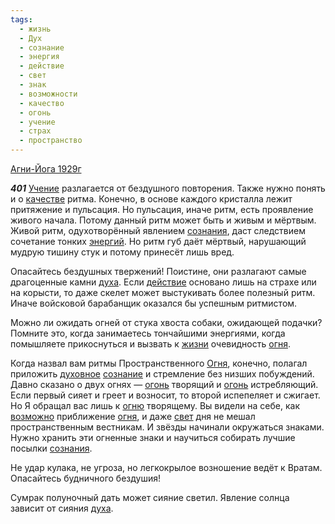 ```yaml
---
tags:
  - жизнь
  - Дух
  - сознание
  - энергия
  - действие
  - свет
  - знак
  - возможности
  - качество
  - огонь
  - учение
  - страх
  - пространство
---
```


[Агни-Йога 1929г](/agni/1929)

___401___
[Учение](/tag/#учение) разлагается от бездушного повторения. Также нужно понять и о [качестве](/tag/#качество) ритма. Конечно, в основе каждого кристалла лежит притяжение и пульсация. Но пульсация, иначе ритм, есть проявление живого начала. Потому данный ритм может быть и живым и мёртвым. Живой ритм, одухотворённый явлением [сознания](/tag/#[сознание](/tag/#сознание)), даст следствием сочетание тонких [энергий](/tag/#[энергия](/tag/#энергия)). Но ритм губ даёт мёртвый, нарушающий мудрую тишину стук и потому принесёт лишь вред.   

Опасайтесь бездушных твержений! Поистине, они разлагают самые драгоценные камни [духа](/tag/#Дух). Если [действие](/tag/#действие) основано лишь на страхе или на корысти, то даже скелет может выстукивать более полезный ритм. Иначе войсковой барабанщик оказался бы успешным ритмистом.   

Можно ли ожидать огней от стука хвоста собаки, ожидающей подачки? Помните это, когда занимаетесь тончайшими энергиями, когда помышляете прикоснуться и вызвать к [жизни](/tag/#жизнь) очевидность [огня](/tag/#[огонь](/tag/#огонь)).   

Когда назвал вам ритмы Пространственного [Огня](/tag/#[огонь](/tag/#огонь)), конечно, полагал приложить [духовное](/tag/#Дух) [сознание](/tag/#сознание) и стремление без низших побуждений. Давно сказано о двух огнях — [огонь](/tag/#огонь) творящий и [огонь](/tag/#огонь) истребляющий. Если первый сияет и греет и возносит, то второй испепеляет и сжигает. Но Я обращал вас лишь к [огню](/tag/#огонь) творящему. Вы видели на себе, как [возможно](/tag/#возможности) приближение [огня](/tag/#[огонь](/tag/#огонь)), и даже [свет](/tag/#свет) дня не мешал пространственным вестникам. И звёзды начинали окружаться знаками. Нужно хранить эти огненные знаки и научиться собирать лучшие посылки [сознания](/tag/#[сознание](/tag/#сознание)).   

Не удар кулака, не угроза, но легкокрылое возношение ведёт к Вратам. Опасайтесь будничного бездушия!   

Сумрак полуночный дать может сияние светил. Явление солнца зависит от сияния [духа](/tag/#Дух).